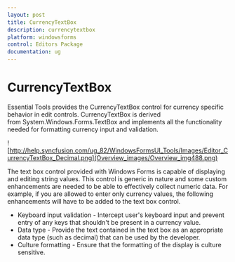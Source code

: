 ```yaml
---
layout: post
title: CurrencyTextBox
description: currencytextbox
platform: windowsforms
control: Editors Package
documentation: ug
---
```


# CurrencyTextBox

Essential Tools provides the CurrencyTextBox control for currency specific behavior in edit controls. CurrencyTextBox is derived from System.Windows.Forms.TextBox and implements all the functionality needed for formatting currency input and validation.

![http://help.syncfusion.com/ug_82/WindowsFormsUI_Tools/Images/Editor_CurrencyTextBox_Decimal.png](Overview_images/Overview_img488.png) 



The text box control provided with Windows Forms is capable of displaying and editing string values. This control is generic in nature and some custom enhancements are needed to be able to effectively collect numeric data. For example, if you are   allowed to enter only currency values, the following enhancements will have to be added to the text box control.

* Keyboard input validation - Intercept user's keyboard input and prevent entry of any keys that shouldn't be present in a currency value.
* Data type - Provide the text contained in the text box as an appropriate data type (such as decimal) that can be used by the developer.
* Culture formatting - Ensure that the formatting of the display is culture sensitive.